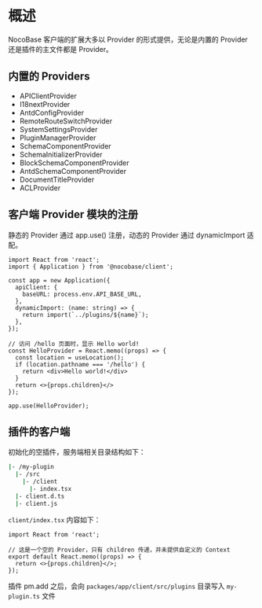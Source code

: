 # 概述

NocoBase 客户端的扩展大多以 Provider 的形式提供，无论是内置的 Provider 还是插件的主文件都是 Provider。

## 内置的 Providers

- APIClientProvider
- I18nextProvider
- AntdConfigProvider
- RemoteRouteSwitchProvider
- SystemSettingsProvider
- PluginManagerProvider
- SchemaComponentProvider
- SchemaInitializerProvider
- BlockSchemaComponentProvider
- AntdSchemaComponentProvider
- DocumentTitleProvider
- ACLProvider

## 客户端 Provider 模块的注册

静态的 Provider 通过 app.use() 注册，动态的 Provider 通过 dynamicImport 适配。

```tsx | pure
import React from 'react';
import { Application } from '@nocobase/client';

const app = new Application({
  apiClient: {
    baseURL: process.env.API_BASE_URL,
  },
  dynamicImport: (name: string) => {
    return import(`../plugins/${name}`);
  },
});

// 访问 /hello 页面时，显示 Hello world!
const HelloProvider = React.memo((props) => {
  const location = useLocation();
  if (location.pathname === '/hello') {
    return <div>Hello world!</div>
  }
  return <>{props.children}</>
});

app.use(HelloProvider);
```

## 插件的客户端

初始化的空插件，服务端相关目录结构如下：

```bash
|- /my-plugin
  |- /src
    |- /client
      |- index.tsx
  |- client.d.ts
  |- client.js
```

`client/index.tsx` 内容如下：

```tsx | pure
import React from 'react';

// 这是一个空的 Provider，只有 children 传递，并未提供自定义的 Context
export default React.memo((props) => {
  return <>{props.children}</>;
});
```

插件 pm.add 之后，会向 `packages/app/client/src/plugins` 目录写入 `my-plugin.ts` 文件
